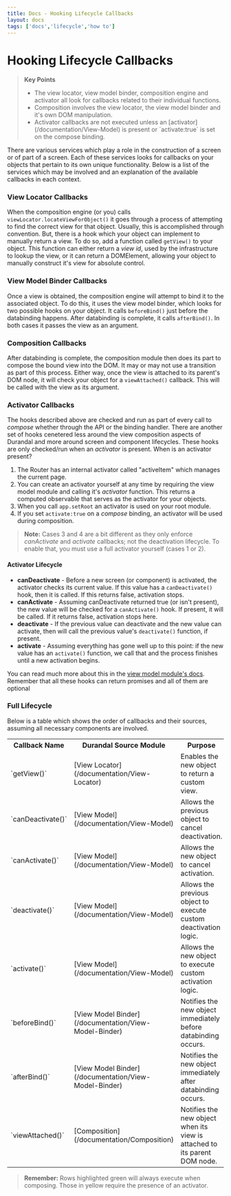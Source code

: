 ```yaml
---
title: Docs - Hooking Lifecycle Callbacks
layout: docs
tags: ['docs','lifecycle','how to']
---
```

# Hooking Lifecycle Callbacks
#### 

<blockquote>
  <strong>Key Points</strong>
  <ul>
    <li>The view locator, view model binder, composition engine and activator all look for callbacks related to their individual functions.</li>
    <li>Composition involves the view locator, the view model binder and it's own DOM manipulation.</li>
    <li>Activator callbacks are not executed unless an [activator](/documentation/View-Model) is present or `activate:true` is set on the compose binding.</li>
  </ul>
</blockquote>

There are various services which play a role in the construction of a screen or of part of a screen. 
Each of these services looks for callbacks on your objects that pertain to its own unique functionality.
Below is a list of the services which may be involved and an explanation of the available callbacks in each context.

### View Locator Callbacks

When the composition engine (or you) calls `viewLocator.locateViewForObject()` it goes through a process of attempting to find the correct view for that object.
Usually, this is accomplished through convention. But, there is a hook which your object can implement to manually return a view.
To do so, add a function called `getView()` to your object. This function can either return a _view id_, used by the infrastructure to lookup the view, 
or it can return a DOMElement, allowing your object to manually construct it's view for absolute control.

### View Model Binder Callbacks

Once a view is obtained, the composition engine will attempt to bind it to the associated object. 
To do this, it uses the view model binder, which looks for two possible hooks on your object. It calls `beforeBind()` just before the databinding happens.
After databinding is complete, it calls `afterBind()`. In both cases it passes the view as an argument.

### Composition Callbacks

After databinding is complete, the composition module then does its part to compose the bound view into the DOM.
It may or may not use a transition as part of this process. Either way, once the view is attached to its parent's DOM node, it will check your object for a `viewAttached()` callback.
This will be called with the view as its argument.

### Activator Callbacks

The hooks described above are checked and run as part of every call to _compose_ whether through the API or the binding handler.
There are another set of hooks cenetered less around the view composition aspects of Durandal and more around screen and component lifecycles.
These hooks are only checked/run when an _activator_ is present. When is an activator present?

1. The Router has an internal activator called "activeItem" which manages the current page.
2. You can create an activator yourself at any time by requiring the view model module and calling it's _activator_ function.
This returns a computed observable that serves as the activator for your objects.
3. When you call `app.setRoot` an activator is used on your root module.
4. If you set `activate:true` on a _compose_ binding, an activator will be used during composition.

> **Note:** Cases 3 and 4 are a bit different as they only enforce _canActivate_ and _activate_ callbacks; not the deactivation lifecycle.
To enable that, you must use a full activator yourself (cases 1 or 2).

#### Activator Lifecycle

* **canDeactivate** - Before a new screen (or component) is activated, the activator checks its current value.
If this value has a `canDeactivate()` hook, then it is called. If this returns false, activation stops.
* **canActivate** - Assuming canDeactivate returned true (or isn't present), the new value will be checked for a `canActivate()` hook.
If present, it will be called. If it returns false, activation stops here.
* **deactivate** - If the previous value can deactivate and the new value can activate, then will call the previous value's `deactivate()` function, if present.
* **activate** - Assuming everything has gone well up to this point: if the new value has an `activate()` function, we call that and the process finishes until a new activation begins.

You can read much more about this in the [view model module's docs](/documentation/View-Model). Remember that all these hooks can return promises and all of them are optional

### Full Lifecycle

Below is a table which shows the order of callbacks and their sources, assuming all necessary components are involved.

<table class="table table-bordered">
  <tr>
    <th>Callback Name</th>
    <th>Durandal Source Module</th>
    <th>Purpose</th>
  </tr>

  <tr class="success">
    <td>`getView()`</td>
    <td>[View Locator](/documentation/View-Locator)</td>
    <td>Enables the new object to return a custom view.</td>
  </tr>

  <tr class="warning">
    <td>`canDeactivate()`</td>
    <td>[View Model](/documentation/View-Model)</td>
    <td>Allows the previous object to cancel deactivation.</td>
  </tr>

  <tr class="warning">
    <td>`canActivate()`</td>
    <td>[View Model](/documentation/View-Model)</td>
    <td>Allows the new object to cancel activation.</td>
  </tr>

  <tr class="warning">
    <td>`deactivate()`</td>
    <td>[View Model](/documentation/View-Model)</td>
    <td>Allows the previous object to execute custom deactivation logic.</td>
  </tr>

  <tr class="warning">
    <td>`activate()`</td>
    <td>[View Model](/documentation/View-Model)</td>
    <td>Allows the new object to execute custom activation logic.</td>
  </tr>

  <tr class="success">
    <td>`beforeBind()`</td>
    <td>[View Model Binder](/documentation/View-Model-Binder)</td>
    <td>Notifies the new object immediately before databinding occurs.</td>
  </tr>

  <tr class="success">
    <td>`afterBind()`</td>
    <td>[View Model Binder](/documentation/View-Model-Binder)</td>
    <td>Notifies the new object immediately after databinding occurs.</td>
  </tr>

  <tr class="success">
    <td>`viewAttached()`</td>
    <td>[Composition](/documentation/Composition)</td>
    <td>Notifies the new object when its view is attached to its parent DOM node.</td>
  </tr>
</table>

> **Remember:** Rows highlighted green will always execute when composing. Those in yellow require the presence of an activator.
